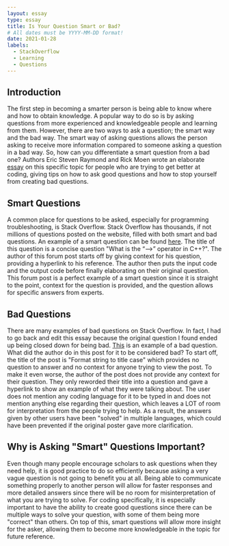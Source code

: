 ```yaml
---
layout: essay
type: essay
title: Is Your Question Smart or Bad?
# All dates must be YYYY-MM-DD format!
date: 2021-01-28
labels:
  - StackOverflow
  - Learning
  - Questions
---
```


## Introduction
The first step in becoming a smarter person is being able to know where and how to obtain knowledge. A popular way to do so is by asking questions from more experienced and knowledgeable people and learning from them. However, there are two ways to ask a question; the smart way and the bad way. The smart way of asking questions allows the person asking to receive more information compared to someone asking a question in a bad way. So, how can you differentiate a smart question from a bad one? Authors Eric Steven Raymond and Rick Moen wrote an elaborate [essay](http://www.catb.org/esr/faqs/smart-questions.html) on this specific topic for people who are trying to get better at coding, giving tips on how to ask good questions and how to stop yourself from creating bad questions.


## Smart Questions
A common place for questions to be asked, especially for programming troubleshooting, is Stack Overflow. Stack Overflow has thousands, if not millions of questions posted on the website, filled with both smart and bad questions. An example of a smart question can be found [here](https://stackoverflow.com/questions/1642028/what-is-the-operator-in-c). The title of this question is a concise question "What is the “-->” operator in C++?". The author of this forum post starts off by giving context for his question, providing a hyperlink to his reference. The author then puts the input code and the output code before finally elaborating on their original question. This forum post is a perfect example of a smart question since it is straight to the point, context for the question is provided, and the question allows for specific answers from experts.

## Bad Questions
There are many examples of bad questions on Stack Overflow. In fact, I had to go back and edit this essay because the original question I found ended up being closed down for being bad. [This](https://stackoverflow.com/questions/746/format-string-to-title-case) is an example of a bad question. What did the author do in this post for it to be considered bad? To start off, the title of the post is "Format string to title case" which provides no question to answer and no context for anyone trying to view the post. To make it even worse, the author of the post does not provide any context for their question. They only reworded their title into a question and gave a hyperlink to show an example of what they were talking about. The user does not mention any coding language for it to be typed in and does not mention anything else regarding their question, which leaves a LOT of room for interpretation from the people trying to help. As a result, the answers given by other users have been "solved" in multiple languages, which could have been prevented if the original poster gave more clarification. 

## Why is Asking "Smart" Questions Important?
Even though many people encourage scholars to ask questions when they need help, it is good practice to do so efficiently because asking a very vague question is not going to benefit you at all. Being able to communicate something properly to another person will allow for faster responses and more detailed answers since there will be no room for misinterpretation of what you are trying to solve. For coding specifically, it is especially important to have the ability to create good questions since there can be multiple ways to solve your question, with some of them being more "correct" than others. On top of this, smart questions will allow more insight for the asker, allowing them to become more knowledgeable in the topic for future reference.
